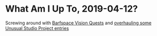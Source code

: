 # What Am I Up To, 2019-04-12?

Screwing around with [Barfspace Vision Quests][] and [overhauling some Unusual Studio Project entries][USPdates]

[USPdates]: 5t3mg-9fbhp-t29rc-ezsx7-k19ws
[Barfspace Vision Quests]: n30v4-dw8dc-c98hz-wyaay-1vf8j
